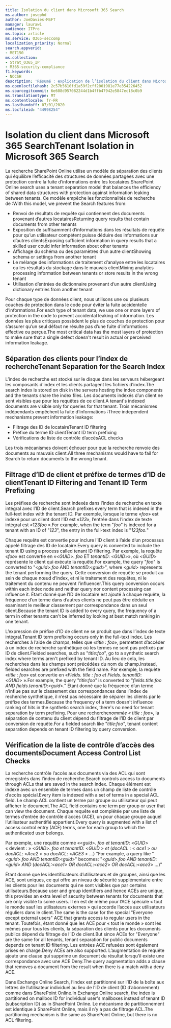 ```yaml
---
title: Isolation du client dans Microsoft 365 Search
ms.author: josephd
author: JoeDavies-MSFT
manager: laurawi
audience: ITPro
ms.topic: article
ms.service: O365-seccomp
localization_priority: Normal
search.appverid:
- MET150
ms.collection:
- Strat_O365_IP
- M365-security-compliance
f1.keywords:
- NOCSH
description: 'Résumé : explication de l’isolation du client dans Microsoft 365 Search.'
ms.openlocfilehash: 2c57b5610fd1a59f2cff2001981e77e354226452
ms.sourcegitcommit: 6e608d957082244d1b4ffb47942e5847ec18c0b9
ms.translationtype: MT
ms.contentlocale: fr-FR
ms.lasthandoff: 07/01/2020
ms.locfileid: "44998254"
---
```

# <a name="tenant-isolation-in-microsoft-365-search"></a><span data-ttu-id="6141c-103">Isolation du client dans Microsoft 365 Search</span><span class="sxs-lookup"><span data-stu-id="6141c-103">Tenant Isolation in Microsoft 365 Search</span></span>

<span data-ttu-id="6141c-104">La recherche SharePoint Online utilise un modèle de séparation des clients qui équilibre l’efficacité des structures de données partagées avec une protection contre la fuite d’informations entre les locataires.</span><span class="sxs-lookup"><span data-stu-id="6141c-104">SharePoint Online search uses a tenant separation model that balances the efficiency of shared data structures with protection against information leaking between tenants.</span></span> <span data-ttu-id="6141c-105">Ce modèle empêche les fonctionnalités de recherche de :</span><span class="sxs-lookup"><span data-stu-id="6141c-105">With this model, we prevent the Search features from:</span></span>

- <span data-ttu-id="6141c-106">Renvoi de résultats de requête qui contiennent des documents provenant d’autres locataires</span><span class="sxs-lookup"><span data-stu-id="6141c-106">Returning query results that contain documents from other tenants</span></span>
- <span data-ttu-id="6141c-107">Exposition de suffisamment d’informations dans les résultats de requête pour qu’un utilisateur compétent puisse déduire des informations sur d’autres clients</span><span class="sxs-lookup"><span data-stu-id="6141c-107">Exposing sufficient information in query results that a skilled user could infer information about other tenants</span></span>
- <span data-ttu-id="6141c-108">Affichage du schéma ou des paramètres d’un autre client</span><span class="sxs-lookup"><span data-stu-id="6141c-108">Showing schema or settings from another tenant</span></span>
- <span data-ttu-id="6141c-109">Le mélange des informations de traitement d’analyse entre les locataires ou les résultats du stockage dans le mauvais client</span><span class="sxs-lookup"><span data-stu-id="6141c-109">Mixing analytics processing information between tenants or store results in the wrong tenant</span></span>
- <span data-ttu-id="6141c-110">Utilisation d’entrées de dictionnaire provenant d’un autre client</span><span class="sxs-lookup"><span data-stu-id="6141c-110">Using dictionary entries from another tenant</span></span>

<span data-ttu-id="6141c-111">Pour chaque type de données client, nous utilisons une ou plusieurs couches de protection dans le code pour éviter la fuite accidentelle d’informations.</span><span class="sxs-lookup"><span data-stu-id="6141c-111">For each type of tenant data, we use one or more layers of protection in the code to prevent accidental leaking of information.</span></span> <span data-ttu-id="6141c-112">Les données les plus critiques possèdent le plus de couches de protection pour s’assurer qu’un seul défaut ne résulte pas d’une fuite d’informations effective ou perçue.</span><span class="sxs-lookup"><span data-stu-id="6141c-112">The most critical data has the most layers of protection to make sure that a single defect doesn't result in actual or perceived information leakage.</span></span>

## <a name="tenant-separation-for-the-search-index"></a><span data-ttu-id="6141c-113">Séparation des clients pour l’index de recherche</span><span class="sxs-lookup"><span data-stu-id="6141c-113">Tenant Separation for the Search Index</span></span>

<span data-ttu-id="6141c-114">L’index de recherche est stocké sur le disque dans les serveurs hébergeant les composants d’index et les clients partagent les fichiers d’index.</span><span class="sxs-lookup"><span data-stu-id="6141c-114">The search index is stored on disk in the servers hosting the index components and the tenants share the index files.</span></span> <span data-ttu-id="6141c-115">Les documents indexés d’un client ne sont visibles que pour les requêtes de ce client.</span><span class="sxs-lookup"><span data-stu-id="6141c-115">A tenant's indexed documents are visible only for queries for that tenant.</span></span> <span data-ttu-id="6141c-116">Trois mécanismes indépendants empêchent la fuite d’informations :</span><span class="sxs-lookup"><span data-stu-id="6141c-116">Three independent mechanisms prevent information leakage:</span></span>

- <span data-ttu-id="6141c-117">Filtrage des ID de locataire</span><span class="sxs-lookup"><span data-stu-id="6141c-117">Tenant ID filtering</span></span>
- <span data-ttu-id="6141c-118">Préfixe du terme ID client</span><span class="sxs-lookup"><span data-stu-id="6141c-118">Tenant ID term prefixing</span></span>
- <span data-ttu-id="6141c-119">Vérifications de liste de contrôle d’accès</span><span class="sxs-lookup"><span data-stu-id="6141c-119">ACL checks</span></span>

<span data-ttu-id="6141c-120">Les trois mécanismes doivent échouer pour que la recherche renvoie des documents au mauvais client.</span><span class="sxs-lookup"><span data-stu-id="6141c-120">All three mechanisms would have to fail for Search to return documents to the wrong tenant.</span></span>

## <a name="tenant-id-filtering-and-tenant-id-term-prefixing"></a><span data-ttu-id="6141c-121">Filtrage d’ID de client et préfixe de termes d’ID de client</span><span class="sxs-lookup"><span data-stu-id="6141c-121">Tenant ID Filtering and Tenant ID Term Prefixing</span></span>

<span data-ttu-id="6141c-122">Les préfixes de recherche sont indexés dans l’index de recherche en texte intégral avec l’ID de client.</span><span class="sxs-lookup"><span data-stu-id="6141c-122">Search prefixes every term that is indexed in the full-text index with the tenant ID.</span></span> <span data-ttu-id="6141c-123">Par exemple, lorsque le terme «*foo*» est indexé pour un client dont l’ID est «*123*», l’entrée dans l’index de texte intégral est «*123foo ».*</span><span class="sxs-lookup"><span data-stu-id="6141c-123">For example, when the term "*foo*" is indexed for a tenant with an ID of "*123*", the entry in the full-text index is "*123foo.*"</span></span>

<span data-ttu-id="6141c-124">Chaque requête est convertie pour inclure l’ID client à l’aide d’un processus appelé filtrage des ID de locataire.</span><span class="sxs-lookup"><span data-stu-id="6141c-124">Every query is converted to include the tenant ID using a process called tenant ID filtering.</span></span> <span data-ttu-id="6141c-125">Par exemple, la requête «*foo*» est convertie en «<*GUID*>. *foo* ET *tenantID*: <*GUID*>», où <*GUID*> représente le client qui exécute la requête.</span><span class="sxs-lookup"><span data-stu-id="6141c-125">For example, the query "*foo*" is converted to "<*guid*>.*foo* AND *tenantID*:<*guid*>", where <*guid*> represents the tenant performing the query.</span></span> <span data-ttu-id="6141c-126">Cette conversion de requête se produit au sein de chaque nœud d’index, et ni le traitement des requêtes, ni le traitement du contenu ne peuvent l’influencer.</span><span class="sxs-lookup"><span data-stu-id="6141c-126">This query conversion occurs within each index node and neither query nor content processing can influence it.</span></span> <span data-ttu-id="6141c-127">Étant donné que l’ID de locataire est ajouté à chaque requête, la fréquence d’un terme dans d’autres clients ne peut pas être déduite en examinant le meilleur classement par correspondance dans un seul client.</span><span class="sxs-lookup"><span data-stu-id="6141c-127">Because the tenant ID is added to every query, the frequency of a term in other tenants can't be inferred by looking at best match ranking in one tenant.</span></span>

<span data-ttu-id="6141c-128">L’expression de préfixe d’ID de client ne se produit que dans l’index de texte intégral.</span><span class="sxs-lookup"><span data-stu-id="6141c-128">Tenant ID term prefixing occurs only in the full-text index.</span></span> <span data-ttu-id="6141c-129">Les recherches à l’aide de champs, telles que «*title : foo*», permettent d’accéder à un index de recherche synthétique où les termes ne sont pas préfixés par ID de client.</span><span class="sxs-lookup"><span data-stu-id="6141c-129">Fielded searches, such as "*title:foo*", go to a synthetic search index where terms aren't prefixed by tenant ID.</span></span> <span data-ttu-id="6141c-130">Au lieu de cela, les recherches dans les champs sont précédées du nom du champ.</span><span class="sxs-lookup"><span data-stu-id="6141c-130">Instead, fielded searches are prefixed with the field name.</span></span> <span data-ttu-id="6141c-131">Par exemple, la requête «*title : foo*» est convertie en «*Fields. title : foo et Fields. tenantID*: <*GUID*> ».</span><span class="sxs-lookup"><span data-stu-id="6141c-131">For example, the query "*title:foo*" is converted to "*fields.title:foo AND fields.tenantID*:<*guid*>."</span></span> <span data-ttu-id="6141c-132">Étant donné que la fréquence d’un terme n’influe pas sur le classement des correspondances dans l’index de recherche synthétique, il n’est pas nécessaire de séparer les clients par le préfixe des termes.</span><span class="sxs-lookup"><span data-stu-id="6141c-132">Because the frequency of a term doesn't influence ranking of hits in the synthetic search index, there's no need for tenant separation by term prefixing.</span></span> <span data-ttu-id="6141c-133">Pour une recherche*nommée « title : foo*», la séparation de contenu du client dépend du filtrage de l’ID de client par conversion de requête.</span><span class="sxs-lookup"><span data-stu-id="6141c-133">For a fielded search like "*title:foo*", tenant content separation depends on tenant ID filtering by query conversion.</span></span>

## <a name="document-access-control-list-checks"></a><span data-ttu-id="6141c-134">Vérification de la liste de contrôle d’accès des documents</span><span class="sxs-lookup"><span data-stu-id="6141c-134">Document Access Control List Checks</span></span>

<span data-ttu-id="6141c-135">La recherche contrôle l’accès aux documents via des ACL qui sont enregistrés dans l’index de recherche.</span><span class="sxs-lookup"><span data-stu-id="6141c-135">Search controls access to documents through ACLs that are saved in the search index.</span></span> <span data-ttu-id="6141c-136">Chaque élément est indexé avec un ensemble de termes dans un champ de liste de contrôle d’accès spécial.</span><span class="sxs-lookup"><span data-stu-id="6141c-136">Every item is indexed with a set of terms in a special ACL field.</span></span> <span data-ttu-id="6141c-137">Le champ ACL contient un terme par groupe ou utilisateur qui peut afficher le document.</span><span class="sxs-lookup"><span data-stu-id="6141c-137">The ACL field contains one term per group or user that can view the document.</span></span> <span data-ttu-id="6141c-138">Chaque requête est complétée par une liste de termes d’entrée de contrôle d’accès (ACE), un pour chaque groupe auquel l’utilisateur authentifié appartient.</span><span class="sxs-lookup"><span data-stu-id="6141c-138">Every query is augmented with a list of access control entry (ACE) terms, one for each group to which the authenticated user belongs.</span></span>

<span data-ttu-id="6141c-139">Par exemple, une requête comme «<*guid*>. *foo et tenantID*: <*GUID*> « devient : » <*GUID*>. *foo et tenantID*: <*GUID* >  *et* (*docACL :* < *ace1* >  *ou docACL*: <*Ace2* >  *ou docACL*: <*ACE3* >  *...*) "</span><span class="sxs-lookup"><span data-stu-id="6141c-139">For example, a query like "<*guid*>.*foo AND tenantID*:<*guid*>" becomes: "<*guid*>.*foo AND tenantID*:<*guid*> *AND* (*docACL:*<*ace1*> *OR docACL*:<*ace2*> *OR docACL*:<*ace3*> *...*)"</span></span>

<span data-ttu-id="6141c-140">Étant donné que les identificateurs d’utilisateurs et de groupes, ainsi que les ACE, sont uniques, ce qui offre un niveau de sécurité supplémentaire entre les clients pour les documents qui ne sont visibles que par certains utilisateurs.</span><span class="sxs-lookup"><span data-stu-id="6141c-140">Because user and group identifiers and hence ACEs are unique, this provides an extra level of security between tenants for documents that are only visible to some users.</span></span> <span data-ttu-id="6141c-141">Il en est de même pour l’ACE spéciale « tout le monde sauf les utilisateurs externes » qui accorde l’accès aux utilisateurs réguliers dans le client.</span><span class="sxs-lookup"><span data-stu-id="6141c-141">The same is the case for the special "Everyone except external users" ACE that grants access to regular users in the tenant.</span></span> <span data-ttu-id="6141c-142">Toutefois, étant donné que les ACE pour « tout le monde » sont les mêmes pour tous les clients, la séparation des clients pour les documents publics dépend du filtrage de l’ID de client.</span><span class="sxs-lookup"><span data-stu-id="6141c-142">But since ACEs for "Everyone" are the same for all tenants, tenant separation for public documents depends on tenant ID filtering.</span></span> <span data-ttu-id="6141c-143">Les entrées ACE refusées sont également prises en charge.</span><span class="sxs-lookup"><span data-stu-id="6141c-143">Deny ACEs are also supported.</span></span> <span data-ttu-id="6141c-144">L’augmentation de requête ajoute une clause qui supprime un document du résultat lorsqu’il existe une correspondance avec une ACE Deny.</span><span class="sxs-lookup"><span data-stu-id="6141c-144">The query augmentation adds a clause that removes a document from the result when there is a match with a deny ACE.</span></span>

<span data-ttu-id="6141c-145">Dans Exchange Online Search, l’index est partitionné sur l’ID de la boîte aux lettres de l’utilisateur individuel au lieu de l’ID de client (ID d’abonnement) comme dans SharePoint Online.</span><span class="sxs-lookup"><span data-stu-id="6141c-145">In Exchange Online search, the index is partitioned on mailbox ID for individual user's mailboxes instead of tenant ID (subscription ID) as in SharePoint Online.</span></span> <span data-ttu-id="6141c-146">Le mécanisme de partitionnement est identique à SharePoint Online, mais il n’y a pas de filtrage ACL.</span><span class="sxs-lookup"><span data-stu-id="6141c-146">The partitioning mechanism is the same as SharePoint Online, but there is no ACL filtering.</span></span>
